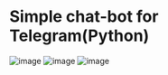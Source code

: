 # Simple chat-bot for Telegram(Python)
![image](https://user-images.githubusercontent.com/56406918/215526410-731de78a-c901-43d8-ada3-1fdec73aa750.png)
![image](https://user-images.githubusercontent.com/56406918/215526949-1d72cc98-22b6-4bce-8f93-07811d7cf16e.png)
![image](https://user-images.githubusercontent.com/56406918/215528175-a509f43e-f8f4-4b41-a9f8-1f8257efdba9.png)
